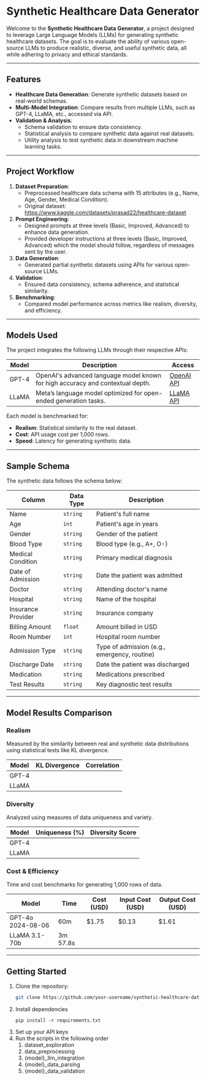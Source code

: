 # Synthetic Healthcare Data Generator

Welcome to the **Synthetic Healthcare Data Generator**, a project designed to leverage Large Language Models (LLMs) for generating synthetic healthcare datasets. The goal is to evaluate the ability of various open-source LLMs to produce realistic, diverse, and useful synthetic data, all while adhering to privacy and ethical standards.

---

## **Features**
- **Healthcare Data Generation**: Generate synthetic datasets based on real-world schemas.
- **Multi-Model Integration**: Compare results from multiple LLMs, such as GPT-4, LLaMA, etc., accessed via API.
- **Validation & Analysis**:
  - Schema validation to ensure data consistency.
  - Statistical analysis to compare synthetic data against real datasets.
  - Utility analysis to test synthetic data in downstream machine learning tasks.

---

## **Project Workflow**
1. **Dataset Preparation**:
   - Preprocessed healthcare data schema with 15 attributes (e.g., Name, Age, Gender, Medical Condition).
   - Original dataset: https://www.kaggle.com/datasets/prasad22/healthcare-dataset
2. **Prompt Engineering**:
   - Designed prompts at three levels (Basic, Improved, Advanced) to enhance data generation.
   - Provided developer instructions at three levels (Basic, Improved, Advanced) which the model should follow, regardless of messages sent by the user.
3. **Data Generation**:
   - Generated partial synthetic datasets using APIs for various open-source LLMs.
4. **Validation**:
   - Ensured data consistency, schema adherence, and statistical similarity.
5. **Benchmarking**:
   - Compared model performance across metrics like realism, diversity, and efficiency.

---

## **Models Used**
The project integrates the following LLMs through their respective APIs:

| **Model**   | **Description**                                                                 | **Access**                   |
|-------------|---------------------------------------------------------------------------------|------------------------------|
| GPT-4       | OpenAI's advanced language model known for high accuracy and contextual depth.  | [OpenAI API](https://openai.com/api/) |
| LLaMA       | Meta’s language model optimized for open-ended generation tasks.                | [LLaMA API](https://www.llama-api.com/)|

Each model is benchmarked for:
- **Realism**: Statistical similarity to the real dataset.
- **Cost**: API usage cost per 1,000 rows.
- **Speed**: Latency for generating synthetic data.

---

## **Sample Schema**
The synthetic data follows the schema below:

| Column              | Data Type | Description                                 |
|---------------------|-----------|---------------------------------------------|
| Name                | `string`  | Patient's full name                        |
| Age                 | `int`     | Patient's age in years                     |
| Gender              | `string`  | Gender of the patient                      |
| Blood Type          | `string`  | Blood type (e.g., A+, O-)                  |
| Medical Condition   | `string`  | Primary medical diagnosis                  |
| Date of Admission   | `string`  | Date the patient was admitted              |
| Doctor              | `string`  | Attending doctor's name                    |
| Hospital            | `string`  | Name of the hospital                       |
| Insurance Provider  | `string`  | Insurance company                          |
| Billing Amount      | `float`   | Amount billed in USD                       |
| Room Number         | `int`     | Hospital room number                       |
| Admission Type      | `string`  | Type of admission (e.g., emergency, routine) |
| Discharge Date      | `string`  | Date the patient was discharged            |
| Medication          | `string`  | Medications prescribed                     |
| Test Results        | `string`  | Key diagnostic test results                |

---

## **Model Results Comparison**
### Realism
Measured by the similarity between real and synthetic data distributions using statistical tests like KL divergence.

| **Model**   | **KL Divergence** | **Correlation** |
|-------------|-------------------|-----------------|
| GPT-4       |               |             |
| LLaMA       |               |             |

### Diversity
Analyzed using measures of data uniqueness and variety.

| **Model**   | **Uniqueness (%)** | **Diversity Score** |
|-------------|--------------------|---------------------|
| GPT-4       |                |                 |
| LLaMA       |                |             |

### Cost & Efficiency
Time and cost benchmarks for generating 1,000 rows of data.

| **Model**   | **Time** | **Cost (USD)** | **Input Cost (USD)** | **Output Cost (USD)** |
|-------------|--------------|----------------|----------------------|-----------------------|
| GPT-4o 2024-08-06       | 60m           | $1.75          | $0.13                 | $1.61                 |
| LLaMA 3.1-70b       | 3m 57.8s           |      |

---

## **Getting Started**
1. Clone the repository:
   ```bash
   git clone https://github.com/your-username/synthetic-healthcare-data-generator.git
2. Install dependencies
   ```
   pip install -r requirements.txt
3. Set up your API keys
4. Run the scripts in the following order
   1. dataset_exploration
   2. data_preprocessing
   3. {model}_llm_integration
   4. {model}_data_parsing
   5. {model}_data_validation
